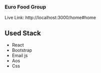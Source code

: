 ### Euro Food Group
Live Link: http://localhost:3000/home#home

## Used Stack
- React
- Bootstrap
- Email js
- Aos
- Css
